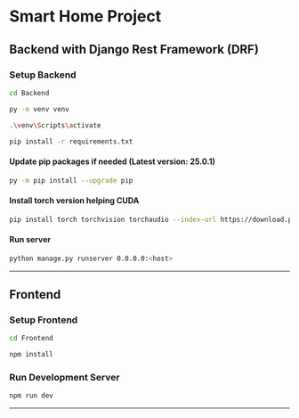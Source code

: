 # Smart Home Project

## Backend with Django Rest Framework (DRF)

### Setup Backend

```bash
cd Backend
```

```bash
py -m venv venv
```

```bash
.\venv\Scripts\activate
```

```bash
pip install -r requirements.txt
```

#### Update pip packages if needed (Latest version: 25.0.1)

```bash
py -m pip install --upgrade pip
```

#### Install torch version helping CUDA

```bash
pip install torch torchvision torchaudio --index-url https://download.pytorch.org/whl/cu117
```

#### Run server

```bash
python manage.py runserver 0.0.0.0:<host>
```

---

## Frontend

### Setup Frontend

```bash
cd Frontend
```

```bash
npm install
```

### Run Development Server

```bash
npm run dev
```

---

